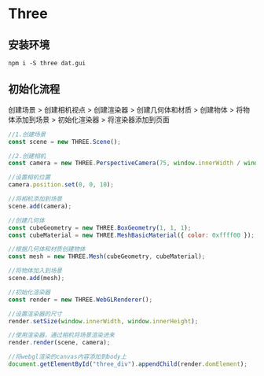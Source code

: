 # Three

## 安装环境

`npm i -S three dat.gui`

## 初始化流程

创建场景 > 创建相机视点 > 创建渲染器 > 创建几何体和材质 > 创建物体 > 将物体添加到场景 > 初始化渲染器 > 将渲染器添加到页面

```js
//1.创建场景
const scene = new THREE.Scene();

//2.创建相机
const camera = new THREE.PerspectiveCamera(75, window.innerWidth / window.innerHeight, 0.1, 1000);

//设置相机位置
camera.position.set(0, 0, 10);

//将相机添加到场景
scene.add(camera);

//创建几何体
const cubeGeometry = new THREE.BoxGeometry(1, 1, 1);
const cubeMaterial = new THREE.MeshBasicMaterial({ color: 0xffff00 });

//根据几何体和材质创建物体
const mesh = new THREE.Mesh(cubeGeometry, cubeMaterial);

//将物体加入到场景
scene.add(mesh);

//初始化渲染器
const render = new THREE.WebGLRenderer();

//设置渲染器的尺寸
render.setSize(window.innerWidth, window.innerHeight);

//使用渲染器，通过相机将场景渲染进来
render.render(scene, camera);

//将webgl渲染的canvas内容添加到body上
document.getElementById("three_div").appendChild(render.domElement);
```
